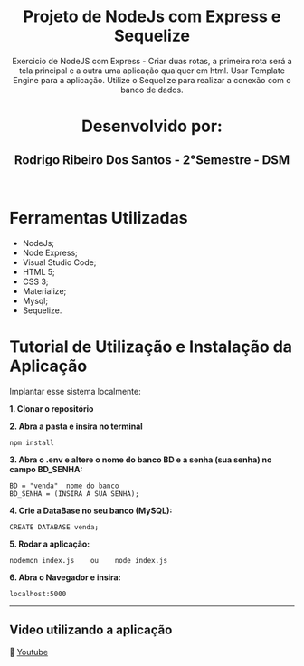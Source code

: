 <h1 align = "center" >Projeto de NodeJs com Express e Sequelize</h1>

<p align="center">Exercicio de NodeJS com Express - Criar duas rotas, a primeira rota será a tela principal e a outra uma aplicação qualquer em html. Usar Template Engine para a aplicação. Utilize o Sequelize para realizar a conexão com o banco de dados.</p>

<h1 align="center">Desenvolvido por:</h1>

<h2 align="center">Rodrigo Ribeiro Dos Santos - 2°Semestre - DSM</h2>
<br>


<h1> Ferramentas Utilizadas </h1>

* NodeJs;
* Node Express;
* Visual Studio Code;
* HTML 5;
* CSS 3;
* Materialize;
* Mysql;
* Sequelize.


<h1> Tutorial de Utilização e Instalação da Aplicação </h1>


Implantar esse sistema localmente:


<strong> 1. Clonar o repositório </strong>

<strong> 2. Abra a pasta e insira no terminal</strong> 

```console
npm install
```

<strong> 3. Abra o .env e altere o nome do banco BD e a senha (sua senha) no campo BD_SENHA:</strong>
```console
BD = "venda"  nome do banco 
BD_SENHA = (INSIRA A SUA SENHA);
```

  <strong> 4. Crie a DataBase no seu banco (MySQL):</strong>

```console
CREATE DATABASE venda;
```

<strong> 5. Rodar a aplicação:</strong>

```console
nodemon index.js    ou    node index.js
```
<strong> 6. Abra o Navegador e insira:</strong>
```console
localhost:5000
```
<hr>
<div>
 <h2>Video utilizando a aplicação</h2>
   
  :link: [Youtube](https://www.youtube.com/watch?v=fTyBNnkXXoA) 
 <div>
